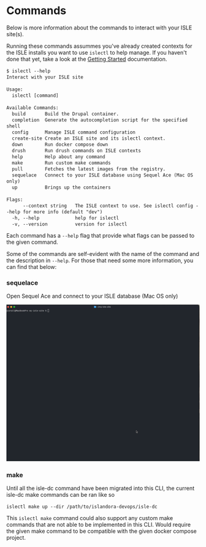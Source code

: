 # Commands

Below is more information about the commands to interact with your ISLE site(s).

Running these commands assummes you've already created contexts for the ISLE installs you want to use `islectl` to help manage. If you haven't done that yet, take a look at the [Getting Started](./install/) documentation.

```
$ islectl --help
Interact with your ISLE site

Usage:
  islectl [command]

Available Commands:
  build       Build the Drupal container.
  completion  Generate the autocompletion script for the specified shell
  config      Manage ISLE command configuration
  create-site Create an ISLE site and its islectl context.
  down        Run docker compose down
  drush       Run drush commands on ISLE contexts
  help        Help about any command
  make        Run custom make commands
  pull        Fetches the latest images from the registry.
  sequelace   Connect to your ISLE database using Sequel Ace (Mac OS only)
  up          Brings up the containers

Flags:
      --context string   The ISLE context to use. See islectl config --help for more info (default "dev")
  -h, --help             help for islectl
  -v, --version          version for islectl
```

Each command has a `--help` flag that provide what flags can be passed to the given command.

Some of the commands are self-evident with the name of the command and the description in `--help`. For those that need some more information, you can find that below:

### sequelace

Open Sequel Ace and connect to your ISLE database (Mac OS only)

![sequelace command screencast](./assets/img/sequelace.gif)


### make

Until all the isle-dc command have been migrated into this CLI, the current isle-dc make commands can be ran like so

```
islectl make up --dir /path/to/islandora-devops/isle-dc 
```

This `islectl make` command could also support any custom make commands that are not able to be implemented in this CLI. Would require the given make command to be compatible with the given docker compose project.
